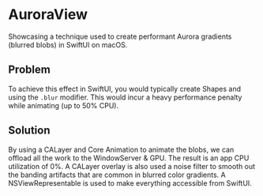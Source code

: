 # AuroraView

Showcasing a technique used to create performant Aurora gradients (blurred blobs) in SwiftUI on macOS.


## Problem
To achieve this effect in SwiftUI, you would typically create Shapes and using the `.blur` modifier.
This would incur a heavy performance penalty while animating (up to 50% CPU).

## Solution
By using a CALayer and Core Animation to animate the blobs, we can offload all the work to the WindowServer & GPU. The result is an app CPU utilization of 0%.
A CALayer overlay is also used a noise filter to smooth out the banding artifacts that are common in blurred color gradients.
A NSViewRepresentable is used to make everything accessible from SwiftUI.
